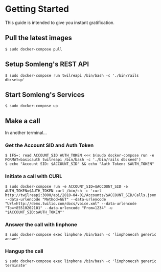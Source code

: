 # Getting Started

This guide is intended to give you instant gratification.

## Pull the latest images

```
$ sudo docker-compose pull
```

## Setup Somleng's REST API

```
$ sudo docker-compose run twilreapi /bin/bash -c './bin/rails db:setup'
```

## Start Somleng's Services

```
$ sudo docker-compose up
```

## Make a call

In another terminal...

### Get the Account SID and Auth Token

```
$ IFS=: read ACCOUNT_SID AUTH_TOKEN <<< $(sudo docker-compose run -e FORMAT=basicauth twilreapi /bin/bash -c './bin/rails db:seed')
$ echo "Account SID: $ACCOUNT_SID" && echo "Auth Token: $AUTH_TOKEN"
```

### Initiate a call with CURL

```
$ sudo docker-compose run -e ACCOUNT_SID=$ACCOUNT_SID -e AUTH_TOKEN=$AUTH_TOKEN curl /bin/sh -c 'curl http://twilreapi:3000/api/2010-04-01/Accounts/$ACCOUNT_SID/Calls.json --data-urlencode "Method=GET" --data-urlencode "Url=http://demo.twilio.com/docs/voice.xml" --data-urlencode "To=+85510202101" --data-urlencode "From=1234" -u "$ACCOUNT_SID:$AUTH_TOKEN"'
```

### Answer the call with linphone

```
$ sudo docker-compose exec linphone /bin/bash -c 'linphonecsh generic answer'
```

### Hangup the call

```
$ sudo docker-compose exec linphone /bin/bash -c 'linphonecsh generic terminate'
```
